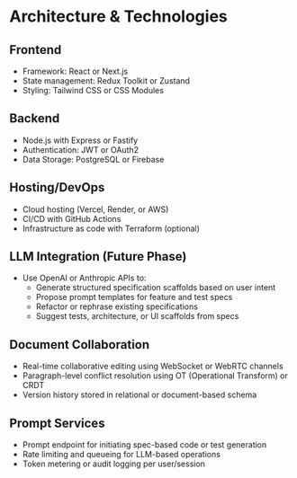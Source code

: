 # Architecture & Technologies

## Frontend
- Framework: React or Next.js
- State management: Redux Toolkit or Zustand
- Styling: Tailwind CSS or CSS Modules

## Backend
- Node.js with Express or Fastify
- Authentication: JWT or OAuth2
- Data Storage: PostgreSQL or Firebase

## Hosting/DevOps
- Cloud hosting (Vercel, Render, or AWS)
- CI/CD with GitHub Actions
- Infrastructure as code with Terraform (optional)

## LLM Integration (Future Phase)
- Use OpenAI or Anthropic APIs to:
  - Generate structured specification scaffolds based on user intent
  - Propose prompt templates for feature and test specs
  - Refactor or rephrase existing specifications
  - Suggest tests, architecture, or UI scaffolds from specs

## Document Collaboration
- Real-time collaborative editing using WebSocket or WebRTC channels
- Paragraph-level conflict resolution using OT (Operational Transform) or CRDT
- Version history stored in relational or document-based schema

## Prompt Services
- Prompt endpoint for initiating spec-based code or test generation
- Rate limiting and queueing for LLM-based operations
- Token metering or audit logging per user/session
